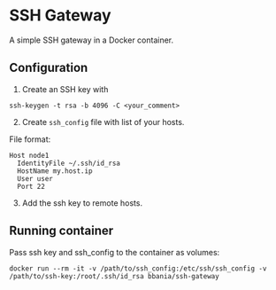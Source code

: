 # SSH Gateway

A simple SSH gateway in a Docker container.

## Configuration

1. Create an SSH key with

```
ssh-keygen -t rsa -b 4096 -C <your_comment>
```

2. Create `ssh_config` file with list of your hosts.

File format:

```
Host node1
  IdentityFile ~/.ssh/id_rsa
  HostName my.host.ip
  User user
  Port 22
```

3. Add the ssh key to remote hosts.

## Running container

Pass ssh key and ssh_config to the container as volumes:

```
docker run --rm -it -v /path/to/ssh_config:/etc/ssh/ssh_config -v /path/to/ssh-key:/root/.ssh/id_rsa bbania/ssh-gateway
```

